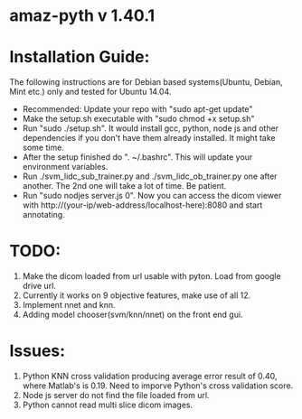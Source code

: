 amaz-pyth v 1.40.1
=================
Installation Guide:
===================

The following instructions are for Debian based systems(Ubuntu, Debian, Mint etc.) only and tested for Ubuntu 14.04.

* Recommended: Update your repo with "sudo apt-get update"
* Make the setup.sh executable with "sudo chmod +x setup.sh"
* Run "sudo ./setup.sh". It would install gcc, python, node js and other dependencies if you don't have them already installed. It might take some time.
* After the setup finished do ". ~/.bashrc". This will update your environment variables.
* Run ./svm_lidc_sub_trainer.py and ./svm_lidc_ob_trainer.py one after another. The 2nd one will take a lot of time. Be patient.
* Run "sudo nodjes server.js 0". Now you can access the dicom viewer with http://(your-ip/web-address/localhost-here):8080 and start annotating.

TODO:
=====

1. Make the dicom loaded from url usable with pyton. Load from google drive url.
2. Currently it works on 9 objective features, make use of all 12.
3. Implement nnet and knn.
4. Adding model chooser(svm/knn/nnet) on the front end gui.

Issues:
=============

1. Python KNN cross validation producing average error result of 0.40, where Matlab's is 0.19. Need to imporve Python's cross validation score.
2. Node js server do not find the file loaded from url.
3. Python cannot read multi slice dicom images.
